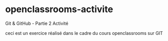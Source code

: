 # openclassrooms-activite
Git &amp; GitHub - Partie 2 Activité

ceci est un exercice réalisé dans le cadre du cours openclassrooms sur GIT

